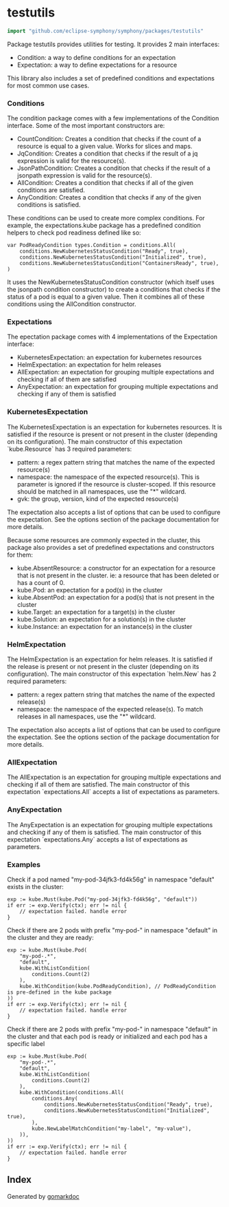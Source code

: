 <!-- Code generated by gomarkdoc. DO NOT EDIT -->

# testutils

```go
import "github.com/eclipse-symphony/symphony/packages/testutils"
```

Package testutils provides utilities for testing. It provides 2 main interfaces:

- Condition: a way to define conditions for an expectation
- Expectation: a way to define expectations for a resource

This library also includes a set of predefined conditions and expectations for most common use cases.

### Conditions

The condition package comes with a few implementations of the Condition interface. Some of the most important constructors are:

- CountCondition: Creates a condition that checks if the count of a resource is equal to a given value. Works for slices and maps.
- JqCondition: Creates a condition that checks if the result of a jq expression is valid for the resource\(s\).
- JsonPathCondition: Creates a condition that checks if the result of a jsonpath expression is valid for the resource\(s\).
- AllCondition: Creates a condition that checks if all of the given conditions are satisfied.
- AnyCondition: Creates a condition that checks if any of the given conditions is satisfied.

These conditions can be used to create more complex conditions. For example, the expectations.kube package has a predefined condition helpers to check pod readiness defined like so:

```
var PodReadyCondition types.Condition = conditions.All(
    conditions.NewKubernetesStatusCondition("Ready", true),
    conditions.NewKubernetesStatusCondition("Initialized", true),
    conditions.NewKubernetesStatusCondition("ContainersReady", true),
)
```

It uses the NewKubernetesStatusCondition constructor \(which itself uses the jsonpath condition constructor\) to create a conditions that checks if the status of a pod is equal to a given value. Then it combines all of these conditions using the AllCondition constructor.

### Expectations

The epectation package comes with 4 implementations of the Expectation interface:

- KubernetesExpectation: an expectation for kubernetes resources
- HelmExpectation: an expectation for helm releases
- AllExpectation: an expectation for grouping multiple expectations and checking if all of them are satisfied
- AnyExpectation: an expectation for grouping multiple expectations and checking if any of them is satisfied

### KubernetesExpectation

The KubernetesExpectation is an expectation for kubernetes resources. It is satisfied if the resource is present or not present in the cluster \(depending on its configuration\). The main constructor of this expectation \`kube.Resource\` has 3 required parameters:

- pattern: a regex pattern string that matches the name of the expected resource\(s\)
- namespace: the namespace of the expected resource\(s\). This is parameter is ignored if the resource is cluster\-scoped. If this resource should be matched in all namespaces, use the "\*" wildcard.
- gvk: the group, version, kind of the expected resource\(s\)

The expectation also accepts a list of options that can be used to configure the expectation. See the options section of the package documentation for more details.

Because some resources are commonly expected in the cluster, this package also provides a set of predefined expectations and constructors for them:

- kube.AbsentResource: a constructor for an expectation for a resource that is not present in the cluster. ie: a resource that has been deleted or has a count of 0.
- kube.Pod: an expectation for a pod\(s\) in the cluster
- kube.AbsentPod: an expectation for a pod\(s\) that is not present in the cluster
- kube.Target: an expectation for a target\(s\) in the cluster
- kube.Solution: an expectation for a solution\(s\) in the cluster
- kube.Instance: an expectation for an instance\(s\) in the cluster

### HelmExpectation

The HelmExpectation is an expectation for helm releases. It is satisfied if the release is present or not present in the cluster \(depending on its configuration\). The main constructor of this expectation \`helm.New\` has 2 required parameters:

- pattern: a regex pattern string that matches the name of the expected release\(s\)
- namespace: the namespace of the expected release\(s\). To match releases in all namespaces, use the "\*" wildcard.

The expectation also accepts a list of options that can be used to configure the expectation. See the options section of the package documentation for more details.

### AllExpectation

The AllExpectation is an expectation for grouping multiple expectations and checking if all of them are satisfied. The main constructor of this expectation \`expectations.All\` accepts a list of expectations as parameters.

### AnyExpectation

The AnyExpectation is an expectation for grouping multiple expectations and checking if any of them is satisfied. The main constructor of this expectation \`expectations.Any\` accepts a list of expectations as parameters.

### Examples

Check if a pod named "my\-pod\-34jfk3\-fd4k56g" in namespace "default" exists in the cluster:

```
exp := kube.Must(kube.Pod("my-pod-34jfk3-fd4k56g", "default"))
if err := exp.Verify(ctx); err != nil {
	// expectation failed. handle error
}
```

Check if there are 2 pods with prefix "my\-pod\-" in namespace "default" in the cluster and they are ready:

```
exp := kube.Must(kube.Pod(
	"my-pod-.*",
	"default",
	kube.WithListCondition(
		conditions.Count(2)
	),
	kube.WithCondition(kube.PodReadyCondition), // PodReadyCondition is pre-defined in the kube package
))
if err := exp.Verify(ctx); err != nil {
	// expectation failed. handle error
}
```

Check if there are 2 pods with prefix "my\-pod\-" in namespace "default" in the cluster and that each pod is ready or initialized and each pod has a specific label

```
exp := kube.Must(kube.Pod(
	"my-pod-.*",
	"default",
	kube.WithListCondition(
		conditions.Count(2)
	),
	kube.WithCondition(conditions.All(
		conditions.Any(
			conditions.NewKubernetesStatusCondition("Ready", true),
			conditions.NewKubernetesStatusCondition("Initialized", true),
		),
		kube.NewLabelMatchCondition("my-label", "my-value"),
	)),
))
if err := exp.Verify(ctx); err != nil {
	// expectation failed. handle error
}
```

## Index



Generated by [gomarkdoc](<https://github.com/princjef/gomarkdoc>)
